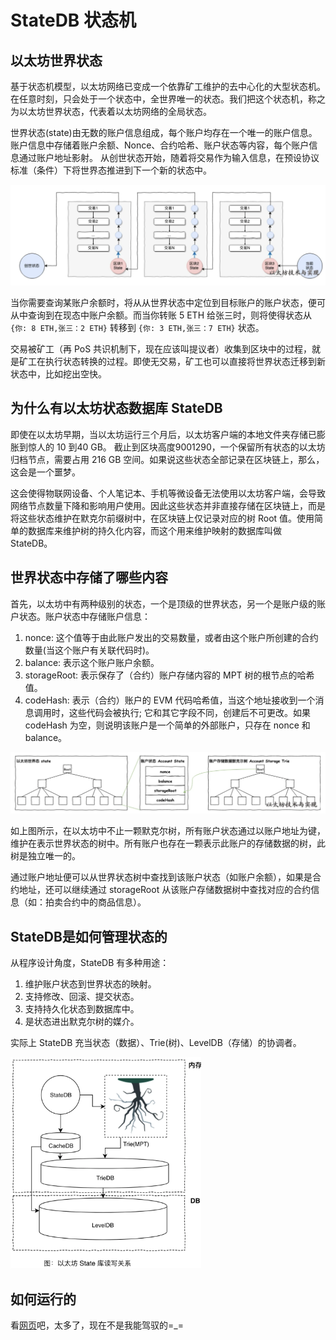 # StateDB 状态机

## 以太坊世界状态

基于状态机模型，以太坊网络已变成一个依靠矿工维护的去中心化的大型状态机。在任意时刻，只会处于一个状态中，全世界唯一的状态。我们把这个状态机，称之为以太坊世界状态，代表着以太坊网络的全局状态。

世界状态(state)由无数的账户信息组成，每个账户均存在一个唯一的账户信息。账户信息中存储着账户余额、Nonce、合约哈希、账户状态等内容，每个账户信息通过账户地址影射。 从创世状态开始，随着将交易作为输入信息，在预设协议标准（条件）下将世界态推进到下一个新的状态中。

<img src="./statedb.assets/state.png" alt="screenshot2024-07-19 15.20.06" style="zoom:67%;" />

当你需要查询某账户余额时，将从从世界状态中定位到目标账户的账户状态，便可从中查询到在现态中账户余额。而当你转账 5 ETH 给张三时，则将使得状态从 `{你: 8 ETH,张三：2 ETH}` 转移到 `{你: 3 ETH,张三：7 ETH}` 状态。

交易被矿工（再 PoS 共识机制下，现在应该叫提议者）收集到区块中的过程，就是矿工在执行状态转换的过程。即使无交易，矿工也可以直接将世界状态迁移到新状态中，比如挖出空快。



## 为什么有以太坊状态数据库 StateDB

即使在以太坊早期，当以太坊运行三个月后，以太坊客户端的本地文件夹存储已膨胀到惊人的 10 到40 GB。 截止到区块高度9001290，一个保留所有状态的以太坊归档节点，需要占用 216 GB 空间。如果说这些状态全部记录在区块链上，那么，这会是一个噩梦。

这会使得物联网设备、个人笔记本、手机等微设备无法使用以太坊客户端，会导致网络节点数量下降和影响用户使用。因此这些状态并非直接存储在区块链上，而是将这些状态维护在默克尔前缀树中，在区块链上仅记录对应的树 Root 值。使用简单的数据库来维护树的持久化内容，而这个用来维护映射的数据库叫做 StateDB。



## 世界状态中存储了哪些内容

首先，以太坊中有两种级别的状态，一个是顶级的世界状态，另一个是账户级的账户状态。账户状态中存储账户信息：

1. nonce: 这个值等于由此账户发出的交易数量，或者由这个账户所创建的合约数量(当这个账户有关联代码时)。
2. balance: 表示这个账户账户余额。
3. storageRoot: 表示保存了（合约）账户存储内容的 MPT 树的根节点的哈希值。
4. codeHash: 表示（合约）账户的 EVM 代码哈希值，当这个地址接收到一个消息调用时，这些代码会被执行; 它和其它字段不同，创建后不可更改。如果 codeHash 为空，则说明该账户是一个简单的外部账户，只存在 nonce 和 balance。

<img src="./statedb.assets/statecontent.png" alt="screenshot2024-07-19 15.22.41" style="zoom:67%;" />

如上图所示，在以太坊中不止一颗默克尔树，所有账户状态通过以账户地址为键，维护在表示世界状态的树中。所有账户也存在一颗表示此账户的存储数据的树，此树是独立唯一的。

通过账户地址便可以从世界状态树中查找到该账户状态（如账户余额），如果是合约地址，还可以继续通过 storageRoot 从该账户存储数据树中查找对应的合约信息（如：拍卖合约中的商品信息）。



## StateDB是如何管理状态的

从程序设计角度，StateDB 有多种用途：

1. 维护账户状态到世界状态的映射。
2. 支持修改、回滚、提交状态。
3. 支持持久化状态到数据库中。
4. 是状态进出默克尔树的媒介。

实际上 StateDB 充当状态（数据）、Trie(树)、LevelDB（存储）的协调者。

<img src="./statedb.assets/arch.png" alt="screenshot2024-07-19 15.34.40" style="zoom: 33%;" />



## 如何运行的

看[网页](https://learnblockchain.cn/books/geth/part3/statedb.html)吧，太多了，现在不是我能驾驭的=_=